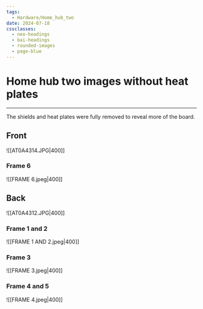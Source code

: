```yaml
---
tags:
  - Hardware/Home_hub_two
date: 2024-07-18
cssclasses:
  - neo-headings
  - bai-headings
  - rounded-images
  - page-blue
---
```

# Home hub two images without heat plates

***
The shields and heat plates were fully removed to reveal more of the board.
## Front
![[AT0A4314.JPG|400]]
### Frame 6
![[FRAME 6.jpeg|400]]
## Back
![[AT0A4312.JPG|400]]
### Frame 1 and 2
![[FRAME 1 AND 2.jpeg|400]]
### Frame 3
![[FRAME 3.jpeg|400]]
### Frame 4 and 5
![[FRAME 4.jpeg|400]]
